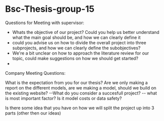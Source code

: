 # Bsc-Thesis-group-15
Questions for Meeting with supervisor:
- Whats the objective of our project?
  Could you help us better understand what the main goal should be, and how we can clearly define it
- could you advise us on how to divide the overall project into three subprojects, and how we can clearly define the subobjectives?
- We're a bit unclear on how to approach the literature review for our topic, could make suggestions on how we should get started?
- 


Company Meeting Questions:

What is the expectation from you for our thesis? Are we only making a report on the different models, are we making a model, should we build on the existing website?
--What do you consider a succesfull project?
-- what is most important factor? Is it model costs or data safety?

Is there some idea that you have on how we will split the project up into 3 parts (other then our ideas)

